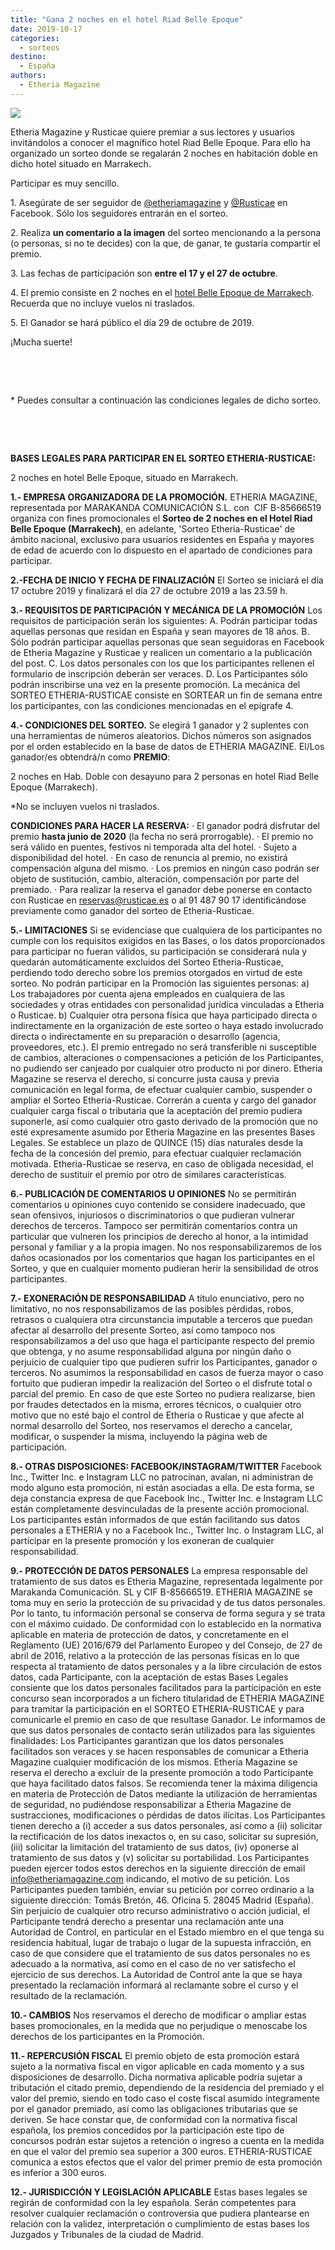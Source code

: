 ```yaml
---
title: "Gana 2 noches en el hotel Riad Belle Epoque"
date: 2019-10-17
categories: 
  - sorteos
destino: 
  - España
authors: 
  - Etheria Magazine
---
```


![](https://fotos.etheriamagazine.com/2019/10/Sorteo-etheria-rusticae-Riad-Belle-Epoque-patio.jpg)

Etheria Magazine y Rusticae quiere premiar a sus lectores y usuarios invitándolos a 
conocer el magnífico hotel Riad Belle Epoque. Para ello ha organizado un sorteo donde se 
regalarán 2 noches en habitación doble en dicho hotel situado en Marrakech. 

Participar es muy sencillo.

1\. Asegúrate de ser seguidor de [@etheriamagazine](https://www.facebook.com/etheriamagazine/) y [@Rusticae](https://www.facebook.com/rusticae/) en Facebook. Sólo los seguidores entrarán en el sorteo.

2\. Realiza **un comentario a la imagen** del sorteo mencionando a la persona (o personas, si no te decides) con la que, de ganar, te gustaría compartir el premio.

3\. Las fechas de participación son **entre el 17 y el 27 de octubre**.

4\. El premio consiste en 2 noches en el [hotel Belle Epoque de Marrakech](https://etheriamagazine.com/2019/10/15/escapada-hotel-romantico-marrakech-riad-belle-epoque/). Recuerda que no incluye vuelos ni traslados.

5\. El Ganador se hará público el día 29 de octubre de 2019.

¡Mucha suerte! 

 

 

\* Puedes consultar a continuación las condiciones legales de dicho sorteo.

 

 

**BASES LEGALES PARA PARTICIPAR EN EL SORTEO ETHERIA-RUSTICAE:** 

2 noches en hotel Belle Epoque, situado en Marrakech. 

**1.- EMPRESA ORGANIZADORA DE LA PROMOCIÓN.** ETHERIA MAGAZINE, representada por MARAKANDA COMUNICACIÓN S.L. con  CIF B-85666519 organiza con fines promocionales el **Sorteo de 2 noches en el Hotel Riad Belle Epoque (Marrakech)**, en adelante, 'Sorteo Etheria-Rusticae' de ámbito nacional, exclusivo para usuarios residentes en España y mayores de edad de acuerdo con lo dispuesto en el apartado de condiciones para participar.

**2.-FECHA DE INICIO Y FECHA DE FINALIZACIÓN** El Sorteo se iniciará el día 17 octubre 2019 y finalizará el día 27 de octubre 2019 a las 23.59 h.

**3.- REQUISITOS DE PARTICIPACIÓN Y MECÁNICA DE LA PROMOCIÓN** Los requisitos de participación serán los siguientes: A. Podrán participar todas aquellas personas que residan en España y sean mayores de 18 años. B. Sólo podrán participar aquellas personas que sean seguidoras en Facebook de Etheria Magazine y Rusticae y realicen un comentario a la publicación del post. C. Los datos personales con los que los participantes rellenen el formulario de inscripción deberán ser veraces. D. Los Participantes sólo podrán inscribirse una vez en la presente promoción. La mecánica del SORTEO ETHERIA-RUSTICAE consiste en SORTEAR un fin de semana entre los participantes, con las condiciones mencionadas en el epígrafe 4.

**4.- CONDICIONES DEL SORTEO.** Se elegirá 1 ganador y 2 suplentes con una herramientas de números aleatorios. Dichos números son asignados por el orden establecido en la base de datos de ETHERIA MAGAZINE. El/Los ganador/es obtendrá/n como **PREMIO**:

2 noches en Hab. Doble con desayuno para 2 personas en hotel Riad Belle Epoque 
(Marrakech). 

\*No se incluyen vuelos ni traslados. 

**CONDICIONES PARA HACER LA RESERVA:** · El ganador podrá disfrutar del premio **hasta junio de 2020** (la fecha no será prorrogable). · El premio no será válido en puentes, festivos ni temporada alta del hotel. · Sujeto a disponibilidad del hotel. · En caso de renuncia al premio, no existirá compensación alguna del mismo. · Los premios en ningún caso podrán ser objeto de sustitución, cambio, alteración, compensación por parte del premiado. · Para realizar la reserva el ganador debe ponerse en contacto con Rusticae en reservas@rusticae.es o al 91 487 90 17 identificándose previamente como ganador del sorteo de Etheria-Rusticae.

**5.- LIMITACIONES** Si se evidenciase que cualquiera de los participantes no cumple con los requisitos exigidos en las Bases, o los datos proporcionados para participar no fueran válidos, su participación se considerará nula y quedarán automáticamente excluidos del Sorteo Etheria-Rusticae, perdiendo todo derecho sobre los premios otorgados en virtud de este sorteo. No podrán participar en la Promoción las siguientes personas: a) Los trabajadores por cuenta ajena empleados en cualquiera de las sociedades y otras entidades con personalidad jurídica vinculadas a Etheria o Rusticae. b) Cualquier otra persona física que haya participado directa o indirectamente en la organización de este sorteo o haya estado involucrado directa o indirectamente en su preparación o desarrollo (agencia, proveedores, etc.). El premio entregado no será transferible ni susceptible de cambios, alteraciones o compensaciones a petición de los Participantes, no pudiendo ser canjeado por cualquier otro producto ni por dinero. Etheria Magazine se reserva el derecho, si concurre justa causa y previa comunicación en legal forma, de efectuar cualquier cambio, suspender o ampliar el Sorteo Etheria-Rusticae. Correrán a cuenta y cargo del ganador cualquier carga fiscal o tributaria que la aceptación del premio pudiera suponerle, así como cualquier otro gasto derivado de la promoción que no esté expresamente asumido por Etheria Magazine en las presentes Bases Legales. Se establece un plazo de QUINCE (15) días naturales desde la fecha de la concesión del premio, para efectuar cualquier reclamación motivada. Etheria-Rusticae se reserva, en caso de obligada necesidad, el derecho de sustituir el premio por otro de similares características.

**6.- PUBLICACIÓN DE COMENTARIOS U OPINIONES** No se permitirán comentarios u opiniones cuyo contenido se considere inadecuado, que sean ofensivos, injuriosos o discriminatorios o que pudieran vulnerar derechos de terceros. Tampoco ser permitirán comentarios contra un particular que vulneren los principios de derecho al honor, a la intimidad personal y familiar y a la propia imagen. No nos responsabilizaremos de los daños ocasionados por los comentarios que hagan los participantes en el Sorteo, y que en cualquier momento pudieran herir la sensibilidad de otros participantes.

**7.- EXONERACIÓN DE RESPONSABILIDAD** A título enunciativo, pero no limitativo, no nos responsabilizamos de las posibles pérdidas, robos, retrasos o cualquiera otra circunstancia imputable a terceros que puedan afectar al desarrollo del presente Sorteo, así como tampoco nos responsabilizamos a del uso que haga el participante respecto del premio que obtenga, y no asume responsabilidad alguna por ningún daño o perjuicio de cualquier tipo que pudieren sufrir los Participantes, ganador o terceros. No asumimos la responsabilidad en casos de fuerza mayor o caso fortuito que pudieran impedir la realización del Sorteo o el disfrute total o parcial del premio. En caso de que este Sorteo no pudiera realizarse, bien por fraudes detectados en la misma, errores técnicos, o cualquier otro motivo que no esté bajo el control de Etheria o Rusticae y que afecte al normal desarrollo del Sorteo, nos reservamos el derecho a cancelar, modificar, o suspender la misma, incluyendo la página web de participación.

**8.- OTRAS DISPOSICIONES: FACEBOOK/INSTAGRAM/TWITTER** Facebook Inc., Twitter Inc. e Instagram LLC no patrocinan, avalan, ni administran de modo alguno esta promoción, ni están asociadas a ella. De esta forma, se deja constancia expresa de que Facebook Inc., Twitter Inc. e Instagram LLC están completamente desvinculadas de la presente acción promocional. Los participantes están informados de que están facilitando sus datos personales a ETHERIA y no a Facebook Inc., Twitter Inc. o Instagram LLC, al participar en la presente promoción y los exoneran de cualquier responsabilidad.

**9.- PROTECCIÓN DE DATOS PERSONALES** La empresa responsable del tratamiento de sus datos es Etheria Magazine, representada legalmente por Marakanda Comunicación. SL y CIF B-85666519. ETHERIA MAGAZINE se toma muy en serio la protección de su privacidad y de tus datos personales. Por lo tanto, tu información personal se conserva de forma segura y se trata con el máximo cuidado. De conformidad con lo establecido en la normativa aplicable en materia de protección de datos, y concretamente en el Reglamento (UE) 2016/679 del Parlamento Europeo y del Consejo, de 27 de abril de 2016, relativo a la protección de las personas físicas en lo que respecta al tratamiento de datos personales y a la libre circulación de estos datos, cada Participante, con la aceptación de estas Bases Legales consiente que los datos personales facilitados para la participación en este concurso sean incorporados a un fichero titularidad de ETHERIA MAGAZINE para tramitar la participación en el SORTEO ETHERIA-RUSTICAE y para comunicarle el premio en caso de que resultase Ganador. Le informamos de que sus datos personales de contacto serán utilizados para las siguientes finalidades: Los Participantes garantizan que los datos personales facilitados son veraces y se hacen responsables de comunicar a Etheria Magazine cualquier modificación de los mismos. Etheria Magazine se reserva el derecho a excluir de la presente promoción a todo Participante que haya facilitado datos falsos. Se recomienda tener la máxima diligencia en materia de Protección de Datos mediante la utilización de herramientas de seguridad, no pudiéndose responsabilizar a Etheria Magazine de sustracciones, modificaciones o pérdidas de datos ilícitas. Los Participantes tienen derecho a (i) acceder a sus datos personales, así como a (ii) solicitar la rectificación de los datos inexactos o, en su caso, solicitar su supresión, (iii) solicitar la limitación del tratamiento de sus datos, (iv) oponerse al tratamiento de sus datos y (v) solicitar su portabilidad. Los Participantes pueden ejercer todos estos derechos en la siguiente dirección de email info@etheriamagazine.com indicando, el motivo de su petición. Los Participantes pueden también, enviar su petición por correo ordinario a la siguiente dirección: Tomás Bretón, 46. Oficina 5. 28045 Madrid (España). Sin perjuicio de cualquier otro recurso administrativo o acción judicial, el Participante tendrá derecho a presentar una reclamación ante una Autoridad de Control, en particular en el Estado miembro en el que tenga su residencia habitual, lugar de trabajo o lugar de la supuesta infracción, en caso de que considere que el tratamiento de sus datos personales no es adecuado a la normativa, así como en el caso de no ver satisfecho el ejercicio de sus derechos. La Autoridad de Control ante la que se haya presentado la reclamación informará al reclamante sobre el curso y el resultado de la reclamación.

**10.- CAMBIOS** Nos reservamos el derecho de modificar o ampliar estas bases promocionales, en la medida que no perjudique o menoscabe los derechos de los participantes en la Promoción.

**11.- REPERCUSIÓN FISCAL** El premio objeto de esta promoción estará sujeto a la normativa fiscal en vigor aplicable en cada momento y a sus disposiciones de desarrollo. Dicha normativa aplicable podría sujetar a tributación el citado premio, dependiendo de la residencia del premiado y el valor del premio, siendo en todo caso el coste fiscal asumido íntegramente por el ganador premiado, así como las obligaciones tributarias que se deriven. Se hace constar que, de conformidad con la normativa fiscal española, los premios concedidos por la participación este tipo de concursos podrán estar sujetos a retención o ingreso a cuenta en la medida en que el valor del premio sea superior a 300 euros. ETHERIA-RUSTICAE comunica a estos efectos que el valor del primer premio de esta promoción es inferior a 300 euros.

**12.- JURISDICCIÓN Y LEGISLACIÓN APLICABLE** Estas bases legales se regirán de conformidad con la ley española. Serán competentes para resolver cualquier reclamación o controversia que pudiera plantearse en relación con la validez, interpretación o cumplimiento de estas bases los Juzgados y Tribunales de la ciudad de Madrid.

